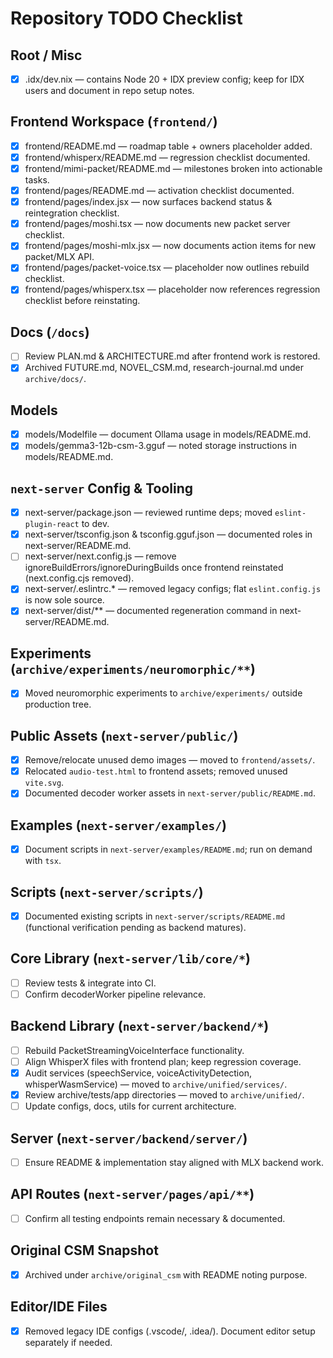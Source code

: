 # Repository TODO Checklist

## Root / Misc
- [x] .idx/dev.nix — contains Node 20 + IDX preview config; keep for IDX users and document in repo setup notes.

## Frontend Workspace (`frontend/`)
- [x] frontend/README.md — roadmap table + owners placeholder added.
- [x] frontend/whisperx/README.md — regression checklist documented.
- [x] frontend/mimi-packet/README.md — milestones broken into actionable tasks.
- [x] frontend/pages/README.md — activation checklist documented.
- [x] frontend/pages/index.jsx — now surfaces backend status & reintegration checklist.
- [x] frontend/pages/moshi.tsx — now documents new packet server checklist.
- [x] frontend/pages/moshi-mlx.jsx — now documents action items for new packet/MLX API.
- [x] frontend/pages/packet-voice.tsx — placeholder now outlines rebuild checklist.
- [x] frontend/pages/whisperx.tsx — placeholder now references regression checklist before reinstating.

## Docs (`/docs`)
- [ ] Review PLAN.md & ARCHITECTURE.md after frontend work is restored.
- [x] Archived FUTURE.md, NOVEL_CSM.md, research-journal.md under `archive/docs/`.

## Models
- [x] models/Modelfile — document Ollama usage in models/README.md.
- [x] models/gemma3-12b-csm-3.gguf — noted storage instructions in models/README.md.

## `next-server` Config & Tooling
- [x] next-server/package.json — reviewed runtime deps; moved `eslint-plugin-react` to dev.
- [x] next-server/tsconfig.json & tsconfig.gguf.json — documented roles in next-server/README.md.
- [ ] next-server/next.config.js — remove ignoreBuildErrors/ignoreDuringBuilds once frontend reinstated (next.config.cjs removed).
- [x] next-server/.eslintrc.* — removed legacy configs; flat `eslint.config.js` is now sole source.
- [x] next-server/dist/** — documented regeneration command in next-server/README.md.

## Experiments (`archive/experiments/neuromorphic/**`)
- [x] Moved neuromorphic experiments to `archive/experiments/` outside production tree.

## Public Assets (`next-server/public/`)
- [x] Remove/relocate unused demo images — moved to `frontend/assets/`.
- [x] Relocated `audio-test.html` to frontend assets; removed unused `vite.svg`.
- [x] Documented decoder worker assets in `next-server/public/README.md`.

## Examples (`next-server/examples/`)
- [x] Document scripts in `next-server/examples/README.md`; run on demand with `tsx`.

## Scripts (`next-server/scripts/`)
- [x] Documented existing scripts in `next-server/scripts/README.md` (functional verification pending as backend matures).

## Core Library (`next-server/lib/core/*`)
- [ ] Review tests & integrate into CI.
- [ ] Confirm decoderWorker pipeline relevance.

## Backend Library (`next-server/backend/*`)
- [ ] Rebuild PacketStreamingVoiceInterface functionality.
- [ ] Align WhisperX files with frontend plan; keep regression coverage.
- [x] Audit services (speechService, voiceActivityDetection, whisperWasmService) — moved to `archive/unified/services/`.
- [x] Review archive/tests/app directories — moved to `archive/unified/`.
- [ ] Update configs, docs, utils for current architecture.

## Server (`next-server/backend/server/`)
- [ ] Ensure README & implementation stay aligned with MLX backend work.

## API Routes (`next-server/pages/api/**`)
- [ ] Confirm all testing endpoints remain necessary & documented.

## Original CSM Snapshot
- [x] Archived under `archive/original_csm` with README noting purpose.

## Editor/IDE Files
- [x] Removed legacy IDE configs (.vscode/, .idea/). Document editor setup separately if needed.
